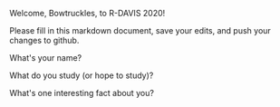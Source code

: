 Welcome, Bowtruckles, to R-DAVIS 2020! 



Please fill in this markdown document, save your edits, and push your changes to github. 


What's your name? 

What do you study (or hope to study)?

What's one interesting fact about you? 

